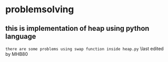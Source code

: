 # problemsolving
## this is implementation of heap using python language
`
there are some problems using swap function inside heap.py
`
\last edited by MHB80

